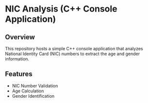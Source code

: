 # NIC Analysis (C++ Console Application)

## Overview

This repository hosts a simple C++ console application that analyzes National Identity Card (NIC) numbers to extract the age and gender information. 

## Features
- NIC Number Validation
- Age Calculation
- Gender Identification
